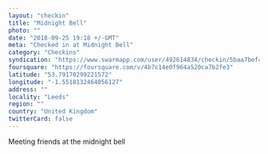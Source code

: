 ```yaml
---
layout: "checkin"
title: "Midnight Bell"
photo: ""
date: "2018-09-25 19:18 +/-GMT"
meta: "Checked in at Midnight Bell"
category: "Checkins"
syndication: "https://www.swarmapp.com/user/492614834/checkin/5baa7befcad1b6002cee58ff"
foursquare: "https://foursquare.com/v/4b7c14e0f964a520ca7b2fe3"
latitude: "53.79170299221572"
longitude: "-1.5518132464056127"
address: ""
locality: "Leeds"
region: ""
country: "United Kingdom"
twitterCard: false
---
```

Meeting friends at the midnight bell
